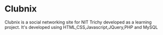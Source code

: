 Clubnix
=======

Clubnix is a social networking site for NIT Trichy developed as a learning project. It's developed using HTML,CSS,Javascript,JQuery,PHP and MySQL
